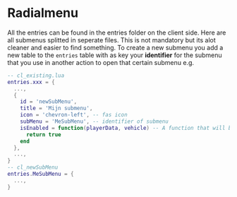 # Radialmenu

All the entries can be found in the entries folder on the client side.
Here are all submenus splitted in seperate files. This is not mandatory but its alot cleaner and easier to find something.
To create a new submenu you add a new table to the `entries` table with as key your **identifier** for the submenu that you use in another action to open that certain submenu
e.g.

```lua
-- cl_existing.lua
entries.xxx = {
  ...,
  {
    id = 'newSubMenu',
    title = 'Mijn submenu',
    icon = 'chevron-left', -- fas icon
    subMenu = 'MeSubMenu', -- identifier of submenu
    isEnabled = function(playerData, vehicle) -- A function that will be ran before setting the optional as available
      return true
    end
  },
  ...,
}
-- cl_newSubMenu
entries.MeSubMenu = {
  ...,
}
```